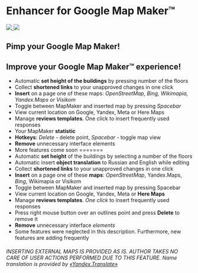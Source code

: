 Enhancer for Google Map Maker™
============
[![](https://developer.chrome.com/webstore/images/ChromeWebStore_Badge_v2_340x96.png)
![](http://i.imgur.com/55HQB31.png)](https://chrome.google.com/webstore/detail/gmm-enhancer/apmfackigpphgbbanjkjcafbiciialnm)

## Pimp your Google Map Maker!

Improve your Google Map Maker™ experience!
-----------------------------------------
* Automatic __set height of the buildings__ by pressing number of the floors
* Collect __shortened links__ to your unapproved changes in one click
* __Insert__ on a page one of these maps: *OpenStreetMap, Bing, Wikimapia, Yandex.Maps or Visikom*
* Toggle between MapMaker and inserted map by pressing *Spacebar*
* View current location on Google, Yandex, Meta or Here Maps
* Manage __reviews templates__. One click to insert frequently used responses
* Your MapMaker __statistic__
* __Hotkeys__: *Delete* - delete point, *Spacebar* - toggle map view
* __Remove__ unnecessary interface elements
* More features come soon
=======
* Automatic **set height** of the buildings by selecting a number of the floors
* Automatic insert **object translation** to Russian and English while editing
* Collect **shortened links** to your unapproved changes in one click
* **Insert** on a page one of these **maps**: *OpenStreetMap*, Yandex.Maps, *Bing*, Wikimapia or Visikom
* Toggle between MapMaker and inserted map by pressing Spacebar
* View current location on Google, Yandex, Meta or **Here Maps**
* Manage **reviews templates**. *One click* to insert frequently used responses
* Press right mouse button over an outlines point and press **Delete** to remove it
* **Remove** unnecessary interface *elements*
* Some features were neglected in this description. Furthermore, new features are adding frequently


###### INSERTING EXTERNAL MAPS IS PROVIDED AS IS. AUTHOR TAKES NO CARE OF USER ACTIONS PERFORMED DUE TO THIS FEATURE. Name translation is provided by [«Yandex.Translate»](http://translate.yandex.ru/)

